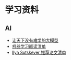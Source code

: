 # 学习资料

## AI

- [让天下没有难学的大模型](https://github.com/liguodongiot/llm-action)
- [机器学习阅读清单](https://github.com/elicit/machine-learning-list)
- [llya Sutskever 推荐论文清单](https://arc.net/folder/D0472A20-9C20-4D3F-B145-D2865C0A9FEE)
